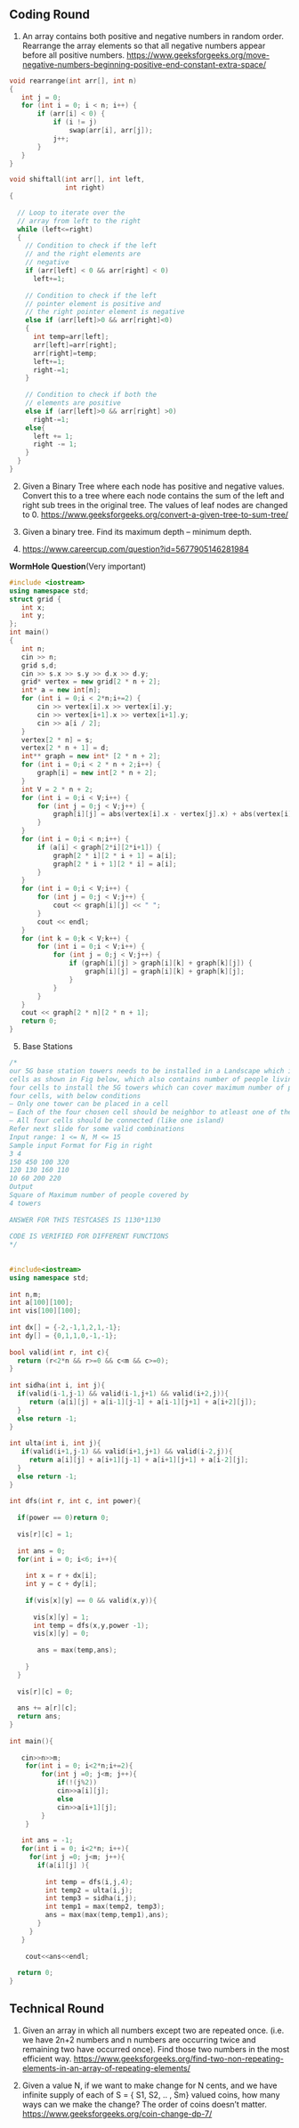 ## Coding Round
1. An array contains both positive and negative numbers in random order.
 Rearrange the array elements so that all negative numbers appear 
 before all positive numbers.
 https://www.geeksforgeeks.org/move-negative-numbers-beginning-positive-end-constant-extra-space/
 
 ```c++
 void rearrange(int arr[], int n)
{
    int j = 0;
    for (int i = 0; i < n; i++) {
        if (arr[i] < 0) {
            if (i != j)
                swap(arr[i], arr[j]);
            j++;
        }
    }
}
```

```c++
void shiftall(int arr[], int left, 
              int right)
{
   
  // Loop to iterate over the 
  // array from left to the right
  while (left<=right)
  {
    // Condition to check if the left
    // and the right elements are 
    // negative
    if (arr[left] < 0 && arr[right] < 0)
      left+=1;
     
    // Condition to check if the left 
    // pointer element is positive and 
    // the right pointer element is negative
    else if (arr[left]>0 && arr[right]<0)
    {
      int temp=arr[left];
      arr[left]=arr[right];
      arr[right]=temp;
      left+=1;
      right-=1;
    }
     
    // Condition to check if both the 
    // elements are positive
    else if (arr[left]>0 && arr[right] >0)
      right-=1;
    else{
      left += 1;
      right -= 1;
    }
  }
}
```

2. Given a Binary Tree where each node has positive and negative values.
  Convert this to a tree where each node contains the sum of the left and right sub trees in the original tree.
  The values of leaf nodes are changed to 0.
  https://www.geeksforgeeks.org/convert-a-given-tree-to-sum-tree/

3. Given a binary tree. Find its maximum depth – minimum depth.

4. https://www.careercup.com/question?id=5677905146281984
 
 **WormHole Question**(Very important)
 ```c++
 #include <iostream>
using namespace std;
struct grid {
	int x;
	int y;
};
int main()
{
	int n;
	cin >> n;
	grid s,d;
	cin >> s.x >> s.y >> d.x >> d.y;
	grid* vertex = new grid[2 * n + 2];
	int* a = new int[n];
	for (int i = 0;i < 2*n;i+=2) {
		cin >> vertex[i].x >> vertex[i].y;
		cin >> vertex[i+1].x >> vertex[i+1].y;
		cin >> a[i / 2];
	}
	vertex[2 * n] = s;
	vertex[2 * n + 1] = d;
	int** graph = new int* [2 * n + 2];
	for (int i = 0;i < 2 * n + 2;i++) {
		graph[i] = new int[2 * n + 2];
	}
	int V = 2 * n + 2;
	for (int i = 0;i < V;i++) {
		for (int j = 0;j < V;j++) {
			graph[i][j] = abs(vertex[i].x - vertex[j].x) + abs(vertex[i].y - vertex[j].y);
		}
	}
	for (int i = 0;i < n;i++) {
		if (a[i] < graph[2*i][2*i+1]) {
			graph[2 * i][2 * i + 1] = a[i];
			graph[2 * i + 1][2 * i] = a[i];
		}
	}
	for (int i = 0;i < V;i++) {
		for (int j = 0;j < V;j++) {
			cout << graph[i][j] << " ";
		}
		cout << endl;
	}
	for (int k = 0;k < V;k++) {
		for (int i = 0;i < V;i++) {
			for (int j = 0;j < V;j++) {
				if (graph[i][j] > graph[i][k] + graph[k][j]) {
					graph[i][j] = graph[i][k] + graph[k][j];
				}
			}
		}
	}
	cout << graph[2 * n][2 * n + 1];
	return 0;
}
```
5. Base Stations
```c++
/*
our 5G base station towers needs to be installed in a Landscape which is divided as hexagon 
cells as shown in Fig below, which also contains number of people living in each cell. Need to find 
four cells to install the 5G towers which can cover maximum number of people combining all 
four cells, with below conditions 
– Only one tower can be placed in a cell 
– Each of the four chosen cell should be neighbor to atleast one of the remaining 3 cells. 
– All four cells should be connected (like one island) 
Refer next slide for some valid combinations 
Input range: 1 <= N, M <= 15 
Sample input Format for Fig in right 
3 4 
150 450 100 320 
120 130 160 110 
10 60 200 220
Output 
Square of Maximum number of people covered by 
4 towers
 
ANSWER FOR THIS TESTCASES IS 1130*1130 
 
CODE IS VERIFIED FOR DIFFERENT FUNCTIONS 
*/
 
 
#include<iostream>
using namespace std;
 
int n,m;
int a[100][100];
int vis[100][100];
 
int dx[] = {-2,-1,1,2,1,-1};
int dy[] = {0,1,1,0,-1,-1};
 
bool valid(int r, int c){
  return (r<2*n && r>=0 && c<m && c>=0);
}
 
int sidha(int i, int j){
  if(valid(i-1,j-1) && valid(i-1,j+1) && valid(i+2,j)){
     return (a[i][j] + a[i-1][j-1] + a[i-1][j+1] + a[i+2][j]);
  }
  else return -1;
}
 
int ulta(int i, int j){
   if(valid(i+1,j-1) && valid(i+1,j+1) && valid(i-2,j)){
     return a[i][j] + a[i+1][j-1] + a[i+1][j+1] + a[i-2][j];
  }
  else return -1;
}
 
int dfs(int r, int c, int power){
 
  if(power == 0)return 0;
 
  vis[r][c] = 1;
 
  int ans = 0;
  for(int i = 0; i<6; i++){
 
    int x = r + dx[i];
    int y = c + dy[i];
 
    if(vis[x][y] == 0 && valid(x,y)){
 
      vis[x][y] = 1;
      int temp = dfs(x,y,power -1);  
      vis[x][y] = 0;
 
       ans = max(temp,ans);
 
    }
  }
 
  vis[r][c] = 0;
 
  ans += a[r][c];
  return ans;
}
 
int main(){
   
   cin>>n>>m;
    for(int i = 0; i<2*n;i+=2){
        for(int j =0; j<m; j++){
            if(!(j%2))
            cin>>a[i][j];
            else
            cin>>a[i+1][j];
        }        
    }
 
   int ans = -1;
   for(int i = 0; i<2*n; i++){
     for(int j =0; j<m; j++){
       if(a[i][j] ){
         
         int temp = dfs(i,j,4);
         int temp2 = ulta(i,j);
         int temp3 = sidha(i,j);
         int temp1 = max(temp2, temp3);
         ans = max(max(temp,temp1),ans);
       }
     }
   }
   
    cout<<ans<<endl;
   
  return 0;
}
```

## Technical Round
1. Given an array in which all numbers except two are repeated once.
  (i.e. we have 2n+2 numbers and n numbers are occurring twice and remaining two have occurred once).
  Find those two numbers in the most efficient way.
  https://www.geeksforgeeks.org/find-two-non-repeating-elements-in-an-array-of-repeating-elements/

2. Given a value N, if we want to make change for N cents, and we have infinite supply of each of S = { S1, S2, .. , Sm} valued coins,
  how many ways can we make the change? The order of coins doesn’t matter.
  https://www.geeksforgeeks.org/coin-change-dp-7/
